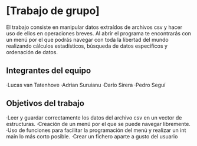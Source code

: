 # [Trabajo de grupo]

El trabajo consiste en manipular datos extraídos de archivos csv y hacer uso de ellos en operaciones breves.
Al abrir el programa te encontrarás con un menú por el que podrás navegar con toda la libertad del mundo
realizando cálculos estadísticos, búsqueda de datos específicos y ordenación de datos. 

## Integrantes del equipo

·Lucas van Tatenhove
·Adrian Suruianu
·Darío Sirera
·Pedro Seguí

## Objetivos del trabajo

·Leer y guardar correctamente los datos del archivo csv en un vector de estructuras.
·Creación de un menú por el que se puede navegar libremente.
·Uso de funciones para facilitar la programación del menú y realizar un int main lo más corto posible.
·Crear un fichero aparte a gusto del usuario
